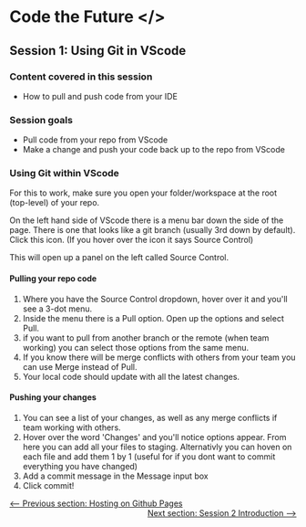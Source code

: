 # Code the Future </>

## Session 1: Using Git in VScode

### Content covered in this session

- How to pull and push code from your IDE

### Session goals

- Pull code from your repo from VScode
- Make a change and push your code back up to the repo from VScode


### Using Git within VScode

For this to work, make sure you open your folder/workspace at the root (top-level) of your repo.

On the left hand side of VScode there is a menu bar down the side of the page. There is one that looks like a git branch (usually 3rd down by default). Click this icon. (If you hover over the icon it says Source Control)

This will open up a panel on the left called Source Control.

#### Pulling your repo code

1. Where you have the Source Control dropdown, hover over it and you'll see a 3-dot menu.
1. Inside the menu there is a Pull option. Open up the options and select Pull.
1. if you want to pull from another branch or the remote (when team working) you can select those options from the same menu.
1. If you know there will be merge conflicts with others from your team you can use Merge instead of Pull.
1. Your local code should update with all the latest changes.

#### Pushing your changes

1. You can see a list of your changes, as well as any merge conflicts if team working with others.
1. Hover over the word 'Changes' and you'll notice options appear. From here you can add all your files to staging. Alternativly you can hoven on each file and add them 1 by 1 (useful for if you dont want to commit everything you have changed)
1. Add a commit message in the Message input box
1. Click commit!


<div style="width: 100%">
<a href='hosting_on_github_pages.md'><-- Previous section: Hosting on Github Pages</a>
<div align="right"><a  href='../session-2/README.md'>Next section: Session 2 Introduction --></a></div>
</div>
</div>
